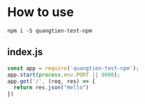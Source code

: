 # How to use

```
npm i -S quangtien-test-npm
```
## index.js
```javascript
const app = require('quangtien-test-npm');
app.start(process.env.PORT || 8000);
app.get('/', (req, res) => {
  return res.json("Hello")
})
```
